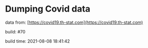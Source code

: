 Dumping Covid data
==================
                        
data from: [https://covid19.th-stat.com](https://covid19.th-stat.com)

build: #70

build time: 2021-08-08 18:41:42
